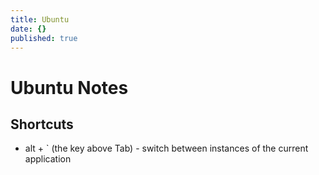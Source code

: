 ```yaml
---
title: Ubuntu
date: {}
published: true
---
```


# Ubuntu Notes

## Shortcuts

* alt + \` (the key above Tab) - switch between instances of the current application
